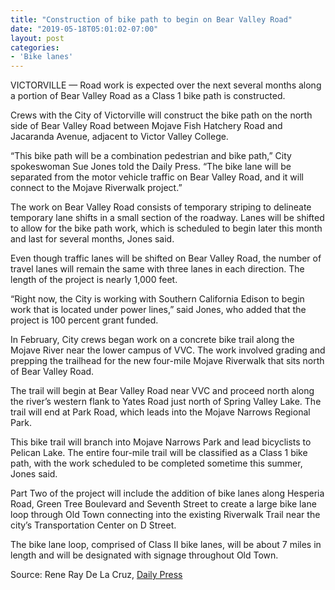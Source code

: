 ```yaml
---
title: "Construction of bike path to begin on Bear Valley Road"
date: "2019-05-18T05:01:02-07:00"
layout: post
categories:
- 'Bike lanes'
---
```


VICTORVILLE — Road work is expected over the next several months along a portion of Bear Valley Road as a Class 1 bike path is constructed.

Crews with the City of Victorville will construct the bike path on the north side of Bear Valley Road between Mojave Fish Hatchery Road and Jacaranda Avenue, adjacent to Victor Valley College.

“This bike path will be a combination pedestrian and bike path,” City spokeswoman Sue Jones told the Daily Press. “The bike lane will be separated from the motor vehicle traffic on Bear Valley Road, and it will connect to the Mojave Riverwalk project.”

The work on Bear Valley Road consists of temporary striping to delineate temporary lane shifts in a small section of the roadway. Lanes will be shifted to allow for the bike path work, which is scheduled to begin later this month and last for several months, Jones said.

Even though traffic lanes will be shifted on Bear Valley Road, the number of travel lanes will remain the same with three lanes in each direction. The length of the project is nearly 1,000 feet.

“Right now, the City is working with Southern California Edison to begin work that is located under power lines,” said Jones, who added that the project is 100 percent grant funded.

In February, City crews began work on a concrete bike trail along the Mojave River near the lower campus of VVC. The work involved grading and prepping the trailhead for the new four-mile Mojave Riverwalk that sits north of Bear Valley Road.

The trail will begin at Bear Valley Road near VVC and proceed north along the river’s western flank to Yates Road just north of Spring Valley Lake. The trail will end at Park Road, which leads into the Mojave Narrows Regional Park.

This bike trail will branch into Mojave Narrows Park and lead bicyclists to Pelican Lake. The entire four-mile trail will be classified as a Class 1 bike path, with the work scheduled to be completed sometime this summer, Jones said.

Part Two of the project will include the addition of bike lanes along Hesperia Road, Green Tree Boulevard and Seventh Street to create a large bike lane loop through Old Town connecting into the existing Riverwalk Trail near the city’s Transportation Center on D Street.

The bike lane loop, comprised of Class II bike lanes, will be about 7 miles in length and will be designated with signage throughout Old Town.

Source: Rene Ray De La Cruz, [Daily Press](https://www.vvdailypress.com/news/20190517/construction-of-bike-path-to-begin-on-bear-valley-road)